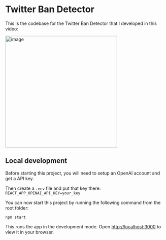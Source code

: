 # Twitter Ban Detector

This is the codebase for the Twitter Ban Detector that I developed in this video:
<div>
<a href="https://youtu.be/AfoxZEGv7UY" target="_blank">
<img width="352" alt="image" src="https://user-images.githubusercontent.com/121587026/210020435-5831d71b-663e-4a95-a44d-6ff18395b396.png">
</a>
</div>


## Local development

Before starting this project, you will need to setup an OpenAI account and get a API key.

Then create a `.env` file and put that key there:
`REACT_APP_OPENAI_API_KEY=your_key`

You can now start this project by running the following command from the root folder:

`npm start`

This runs the app in the development mode.
Open [http://localhost:3000](http://localhost:3000) to view it in your browser.
